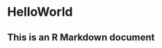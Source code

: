 HelloWorld
========================================================
## This is an R Markdown document

